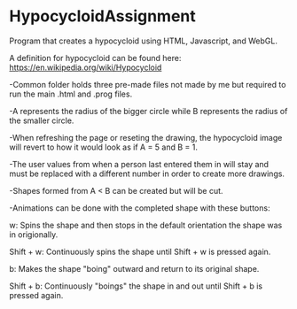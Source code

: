 # HypocycloidAssignment
Program that creates a hypocycloid using HTML, Javascript, and WebGL.

A definition for hypocycloid can be found here: https://en.wikipedia.org/wiki/Hypocycloid

-Common folder holds three pre-made files not made by me but required to run the main .html and .prog files.

-A represents the radius of the bigger circle while B represents the radius of the smaller circle.

-When refreshing the page or reseting the drawing, the hypocycloid image will revert to how it would look as if A = 5 and B = 1. 

-The user values from when a person last entered them in will stay and must be replaced with a different number in order to create more drawings.

-Shapes formed from A < B can be created but will be cut.

-Animations can be done with the completed shape with these buttons:

  w: Spins the shape and then stops in the default orientation the shape was in origionally.
  
  Shift + w: Continuously spins the shape until Shift + w is pressed again.
  
  b: Makes the shape "boing" outward and return to its original shape.
  
  Shift + b: Continuously "boings" the shape in and out until Shift + b is pressed again. 
